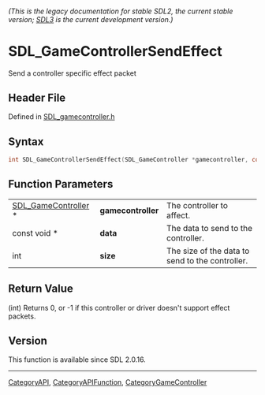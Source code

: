 ###### (This is the legacy documentation for stable SDL2, the current stable version; [SDL3](https://wiki.libsdl.org/SDL3/) is the current development version.)
# SDL_GameControllerSendEffect

Send a controller specific effect packet

## Header File

Defined in [SDL_gamecontroller.h](https://github.com/libsdl-org/SDL/blob/SDL2/include/SDL_gamecontroller.h)

## Syntax

```c
int SDL_GameControllerSendEffect(SDL_GameController *gamecontroller, const void *data, int size);
```

## Function Parameters

|                                            |                    |                                                 |
| ------------------------------------------ | ------------------ | ----------------------------------------------- |
| [SDL_GameController](SDL_GameController) * | **gamecontroller** | The controller to affect.                       |
| const void *                               | **data**           | The data to send to the controller.             |
| int                                        | **size**           | The size of the data to send to the controller. |

## Return Value

(int) Returns 0, or -1 if this controller or driver doesn't support effect
packets.

## Version

This function is available since SDL 2.0.16.

----
[CategoryAPI](CategoryAPI), [CategoryAPIFunction](CategoryAPIFunction), [CategoryGameController](CategoryGameController)

